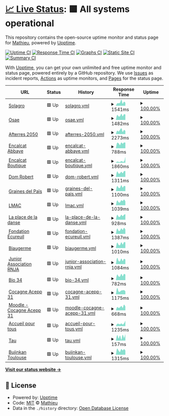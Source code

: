 # [📈 Live Status](https://UnSeulT.github.io/upptime): <!--live status--> **🟩 All systems operational**

This repository contains the open-source uptime monitor and status page for [Mathieu](unseult.net), powered by [Upptime](https://github.com/upptime/upptime).

[![Uptime CI](https://github.com/UnSeulT/upptime/workflows/Uptime%20CI/badge.svg)](https://github.com/UnSeulT/upptime/actions?query=workflow%3A%22Uptime+CI%22)
[![Response Time CI](https://github.com/UnSeulT/upptime/workflows/Response%20Time%20CI/badge.svg)](https://github.com/UnSeulT/upptime/actions?query=workflow%3A%22Response+Time+CI%22)
[![Graphs CI](https://github.com/UnSeulT/upptime/workflows/Graphs%20CI/badge.svg)](https://github.com/UnSeulT/upptime/actions?query=workflow%3A%22Graphs+CI%22)
[![Static Site CI](https://github.com/UnSeulT/upptime/workflows/Static%20Site%20CI/badge.svg)](https://github.com/UnSeulT/upptime/actions?query=workflow%3A%22Static+Site+CI%22)
[![Summary CI](https://github.com/UnSeulT/upptime/workflows/Summary%20CI/badge.svg)](https://github.com/UnSeulT/upptime/actions?query=workflow%3A%22Summary+CI%22)

With [Upptime](https://upptime.js.org), you can get your own unlimited and free uptime monitor and status page, powered entirely by a GitHub repository. We use [Issues](https://github.com/UnSeulT/upptime/issues) as incident reports, [Actions](https://github.com/UnSeulT/upptime/actions) as uptime monitors, and [Pages](https://UnSeulT.github.io/upptime) for the status page.

<!--start: status pages-->
<!-- This summary is generated by Upptime (https://github.com/upptime/upptime) -->
<!-- Do not edit this manually, your changes will be overwritten -->
<!-- prettier-ignore -->
| URL | Status | History | Response Time | Uptime |
| --- | ------ | ------- | ------------- | ------ |
| <img alt="" src="https://icons.duckduckgo.com/ip3/solagro.org.ico" height="13"> [Solagro](https://solagro.org) | 🟩 Up | [solagro.yml](https://github.com/UnSeulT/upptime/commits/HEAD/history/solagro.yml) | <details><summary><img alt="Response time graph" src="./graphs/solagro/response-time-week.png" height="20"> 1541ms</summary><br><a href="https://UnSeulT.github.io/upptime/history/solagro"><img alt="Response time 1609" src="https://img.shields.io/endpoint?url=https%3A%2F%2Fraw.githubusercontent.com%2FUnSeulT%2Fupptime%2FHEAD%2Fapi%2Fsolagro%2Fresponse-time.json"></a><br><a href="https://UnSeulT.github.io/upptime/history/solagro"><img alt="24-hour response time 1403" src="https://img.shields.io/endpoint?url=https%3A%2F%2Fraw.githubusercontent.com%2FUnSeulT%2Fupptime%2FHEAD%2Fapi%2Fsolagro%2Fresponse-time-day.json"></a><br><a href="https://UnSeulT.github.io/upptime/history/solagro"><img alt="7-day response time 1541" src="https://img.shields.io/endpoint?url=https%3A%2F%2Fraw.githubusercontent.com%2FUnSeulT%2Fupptime%2FHEAD%2Fapi%2Fsolagro%2Fresponse-time-week.json"></a><br><a href="https://UnSeulT.github.io/upptime/history/solagro"><img alt="30-day response time 1566" src="https://img.shields.io/endpoint?url=https%3A%2F%2Fraw.githubusercontent.com%2FUnSeulT%2Fupptime%2FHEAD%2Fapi%2Fsolagro%2Fresponse-time-month.json"></a><br><a href="https://UnSeulT.github.io/upptime/history/solagro"><img alt="1-year response time 1575" src="https://img.shields.io/endpoint?url=https%3A%2F%2Fraw.githubusercontent.com%2FUnSeulT%2Fupptime%2FHEAD%2Fapi%2Fsolagro%2Fresponse-time-year.json"></a></details> | <details><summary><a href="https://UnSeulT.github.io/upptime/history/solagro">100.00%</a></summary><a href="https://UnSeulT.github.io/upptime/history/solagro"><img alt="All-time uptime 99.13%" src="https://img.shields.io/endpoint?url=https%3A%2F%2Fraw.githubusercontent.com%2FUnSeulT%2Fupptime%2FHEAD%2Fapi%2Fsolagro%2Fuptime.json"></a><br><a href="https://UnSeulT.github.io/upptime/history/solagro"><img alt="24-hour uptime 100.00%" src="https://img.shields.io/endpoint?url=https%3A%2F%2Fraw.githubusercontent.com%2FUnSeulT%2Fupptime%2FHEAD%2Fapi%2Fsolagro%2Fuptime-day.json"></a><br><a href="https://UnSeulT.github.io/upptime/history/solagro"><img alt="7-day uptime 100.00%" src="https://img.shields.io/endpoint?url=https%3A%2F%2Fraw.githubusercontent.com%2FUnSeulT%2Fupptime%2FHEAD%2Fapi%2Fsolagro%2Fuptime-week.json"></a><br><a href="https://UnSeulT.github.io/upptime/history/solagro"><img alt="30-day uptime 100.00%" src="https://img.shields.io/endpoint?url=https%3A%2F%2Fraw.githubusercontent.com%2FUnSeulT%2Fupptime%2FHEAD%2Fapi%2Fsolagro%2Fuptime-month.json"></a><br><a href="https://UnSeulT.github.io/upptime/history/solagro"><img alt="1-year uptime 98.64%" src="https://img.shields.io/endpoint?url=https%3A%2F%2Fraw.githubusercontent.com%2FUnSeulT%2Fupptime%2FHEAD%2Fapi%2Fsolagro%2Fuptime-year.json"></a></details>
| <img alt="" src="https://icons.duckduckgo.com/ip3/osez-agroecologie.org.ico" height="13"> [Osae](https://osez-agroecologie.org) | 🟩 Up | [osae.yml](https://github.com/UnSeulT/upptime/commits/HEAD/history/osae.yml) | <details><summary><img alt="Response time graph" src="./graphs/osae/response-time-week.png" height="20"> 1482ms</summary><br><a href="https://UnSeulT.github.io/upptime/history/osae"><img alt="Response time 1512" src="https://img.shields.io/endpoint?url=https%3A%2F%2Fraw.githubusercontent.com%2FUnSeulT%2Fupptime%2FHEAD%2Fapi%2Fosae%2Fresponse-time.json"></a><br><a href="https://UnSeulT.github.io/upptime/history/osae"><img alt="24-hour response time 1714" src="https://img.shields.io/endpoint?url=https%3A%2F%2Fraw.githubusercontent.com%2FUnSeulT%2Fupptime%2FHEAD%2Fapi%2Fosae%2Fresponse-time-day.json"></a><br><a href="https://UnSeulT.github.io/upptime/history/osae"><img alt="7-day response time 1482" src="https://img.shields.io/endpoint?url=https%3A%2F%2Fraw.githubusercontent.com%2FUnSeulT%2Fupptime%2FHEAD%2Fapi%2Fosae%2Fresponse-time-week.json"></a><br><a href="https://UnSeulT.github.io/upptime/history/osae"><img alt="30-day response time 1471" src="https://img.shields.io/endpoint?url=https%3A%2F%2Fraw.githubusercontent.com%2FUnSeulT%2Fupptime%2FHEAD%2Fapi%2Fosae%2Fresponse-time-month.json"></a><br><a href="https://UnSeulT.github.io/upptime/history/osae"><img alt="1-year response time 1527" src="https://img.shields.io/endpoint?url=https%3A%2F%2Fraw.githubusercontent.com%2FUnSeulT%2Fupptime%2FHEAD%2Fapi%2Fosae%2Fresponse-time-year.json"></a></details> | <details><summary><a href="https://UnSeulT.github.io/upptime/history/osae">100.00%</a></summary><a href="https://UnSeulT.github.io/upptime/history/osae"><img alt="All-time uptime 99.24%" src="https://img.shields.io/endpoint?url=https%3A%2F%2Fraw.githubusercontent.com%2FUnSeulT%2Fupptime%2FHEAD%2Fapi%2Fosae%2Fuptime.json"></a><br><a href="https://UnSeulT.github.io/upptime/history/osae"><img alt="24-hour uptime 100.00%" src="https://img.shields.io/endpoint?url=https%3A%2F%2Fraw.githubusercontent.com%2FUnSeulT%2Fupptime%2FHEAD%2Fapi%2Fosae%2Fuptime-day.json"></a><br><a href="https://UnSeulT.github.io/upptime/history/osae"><img alt="7-day uptime 100.00%" src="https://img.shields.io/endpoint?url=https%3A%2F%2Fraw.githubusercontent.com%2FUnSeulT%2Fupptime%2FHEAD%2Fapi%2Fosae%2Fuptime-week.json"></a><br><a href="https://UnSeulT.github.io/upptime/history/osae"><img alt="30-day uptime 99.96%" src="https://img.shields.io/endpoint?url=https%3A%2F%2Fraw.githubusercontent.com%2FUnSeulT%2Fupptime%2FHEAD%2Fapi%2Fosae%2Fuptime-month.json"></a><br><a href="https://UnSeulT.github.io/upptime/history/osae"><img alt="1-year uptime 99.99%" src="https://img.shields.io/endpoint?url=https%3A%2F%2Fraw.githubusercontent.com%2FUnSeulT%2Fupptime%2FHEAD%2Fapi%2Fosae%2Fuptime-year.json"></a></details>
| <img alt="" src="https://icons.duckduckgo.com/ip3/afterres2050.solagro.org.ico" height="13"> [Afterres 2050](http://afterres2050.solagro.org) | 🟩 Up | [afterres-2050.yml](https://github.com/UnSeulT/upptime/commits/HEAD/history/afterres-2050.yml) | <details><summary><img alt="Response time graph" src="./graphs/afterres-2050/response-time-week.png" height="20"> 2273ms</summary><br><a href="https://UnSeulT.github.io/upptime/history/afterres-2050"><img alt="Response time 2324" src="https://img.shields.io/endpoint?url=https%3A%2F%2Fraw.githubusercontent.com%2FUnSeulT%2Fupptime%2FHEAD%2Fapi%2Fafterres-2050%2Fresponse-time.json"></a><br><a href="https://UnSeulT.github.io/upptime/history/afterres-2050"><img alt="24-hour response time 2037" src="https://img.shields.io/endpoint?url=https%3A%2F%2Fraw.githubusercontent.com%2FUnSeulT%2Fupptime%2FHEAD%2Fapi%2Fafterres-2050%2Fresponse-time-day.json"></a><br><a href="https://UnSeulT.github.io/upptime/history/afterres-2050"><img alt="7-day response time 2273" src="https://img.shields.io/endpoint?url=https%3A%2F%2Fraw.githubusercontent.com%2FUnSeulT%2Fupptime%2FHEAD%2Fapi%2Fafterres-2050%2Fresponse-time-week.json"></a><br><a href="https://UnSeulT.github.io/upptime/history/afterres-2050"><img alt="30-day response time 2235" src="https://img.shields.io/endpoint?url=https%3A%2F%2Fraw.githubusercontent.com%2FUnSeulT%2Fupptime%2FHEAD%2Fapi%2Fafterres-2050%2Fresponse-time-month.json"></a><br><a href="https://UnSeulT.github.io/upptime/history/afterres-2050"><img alt="1-year response time 2370" src="https://img.shields.io/endpoint?url=https%3A%2F%2Fraw.githubusercontent.com%2FUnSeulT%2Fupptime%2FHEAD%2Fapi%2Fafterres-2050%2Fresponse-time-year.json"></a></details> | <details><summary><a href="https://UnSeulT.github.io/upptime/history/afterres-2050">100.00%</a></summary><a href="https://UnSeulT.github.io/upptime/history/afterres-2050"><img alt="All-time uptime 99.94%" src="https://img.shields.io/endpoint?url=https%3A%2F%2Fraw.githubusercontent.com%2FUnSeulT%2Fupptime%2FHEAD%2Fapi%2Fafterres-2050%2Fuptime.json"></a><br><a href="https://UnSeulT.github.io/upptime/history/afterres-2050"><img alt="24-hour uptime 100.00%" src="https://img.shields.io/endpoint?url=https%3A%2F%2Fraw.githubusercontent.com%2FUnSeulT%2Fupptime%2FHEAD%2Fapi%2Fafterres-2050%2Fuptime-day.json"></a><br><a href="https://UnSeulT.github.io/upptime/history/afterres-2050"><img alt="7-day uptime 100.00%" src="https://img.shields.io/endpoint?url=https%3A%2F%2Fraw.githubusercontent.com%2FUnSeulT%2Fupptime%2FHEAD%2Fapi%2Fafterres-2050%2Fuptime-week.json"></a><br><a href="https://UnSeulT.github.io/upptime/history/afterres-2050"><img alt="30-day uptime 100.00%" src="https://img.shields.io/endpoint?url=https%3A%2F%2Fraw.githubusercontent.com%2FUnSeulT%2Fupptime%2FHEAD%2Fapi%2Fafterres-2050%2Fuptime-month.json"></a><br><a href="https://UnSeulT.github.io/upptime/history/afterres-2050"><img alt="1-year uptime 99.95%" src="https://img.shields.io/endpoint?url=https%3A%2F%2Fraw.githubusercontent.com%2FUnSeulT%2Fupptime%2FHEAD%2Fapi%2Fafterres-2050%2Fuptime-year.json"></a></details>
| <img alt="" src="https://icons.duckduckgo.com/ip3/encalcat.com.ico" height="13"> [Encalcat Abbaye](https://encalcat.com) | 🟩 Up | [encalcat-abbaye.yml](https://github.com/UnSeulT/upptime/commits/HEAD/history/encalcat-abbaye.yml) | <details><summary><img alt="Response time graph" src="./graphs/encalcat-abbaye/response-time-week.png" height="20"> 788ms</summary><br><a href="https://UnSeulT.github.io/upptime/history/encalcat-abbaye"><img alt="Response time 968" src="https://img.shields.io/endpoint?url=https%3A%2F%2Fraw.githubusercontent.com%2FUnSeulT%2Fupptime%2FHEAD%2Fapi%2Fencalcat-abbaye%2Fresponse-time.json"></a><br><a href="https://UnSeulT.github.io/upptime/history/encalcat-abbaye"><img alt="24-hour response time 888" src="https://img.shields.io/endpoint?url=https%3A%2F%2Fraw.githubusercontent.com%2FUnSeulT%2Fupptime%2FHEAD%2Fapi%2Fencalcat-abbaye%2Fresponse-time-day.json"></a><br><a href="https://UnSeulT.github.io/upptime/history/encalcat-abbaye"><img alt="7-day response time 788" src="https://img.shields.io/endpoint?url=https%3A%2F%2Fraw.githubusercontent.com%2FUnSeulT%2Fupptime%2FHEAD%2Fapi%2Fencalcat-abbaye%2Fresponse-time-week.json"></a><br><a href="https://UnSeulT.github.io/upptime/history/encalcat-abbaye"><img alt="30-day response time 865" src="https://img.shields.io/endpoint?url=https%3A%2F%2Fraw.githubusercontent.com%2FUnSeulT%2Fupptime%2FHEAD%2Fapi%2Fencalcat-abbaye%2Fresponse-time-month.json"></a><br><a href="https://UnSeulT.github.io/upptime/history/encalcat-abbaye"><img alt="1-year response time 969" src="https://img.shields.io/endpoint?url=https%3A%2F%2Fraw.githubusercontent.com%2FUnSeulT%2Fupptime%2FHEAD%2Fapi%2Fencalcat-abbaye%2Fresponse-time-year.json"></a></details> | <details><summary><a href="https://UnSeulT.github.io/upptime/history/encalcat-abbaye">100.00%</a></summary><a href="https://UnSeulT.github.io/upptime/history/encalcat-abbaye"><img alt="All-time uptime 99.98%" src="https://img.shields.io/endpoint?url=https%3A%2F%2Fraw.githubusercontent.com%2FUnSeulT%2Fupptime%2FHEAD%2Fapi%2Fencalcat-abbaye%2Fuptime.json"></a><br><a href="https://UnSeulT.github.io/upptime/history/encalcat-abbaye"><img alt="24-hour uptime 100.00%" src="https://img.shields.io/endpoint?url=https%3A%2F%2Fraw.githubusercontent.com%2FUnSeulT%2Fupptime%2FHEAD%2Fapi%2Fencalcat-abbaye%2Fuptime-day.json"></a><br><a href="https://UnSeulT.github.io/upptime/history/encalcat-abbaye"><img alt="7-day uptime 100.00%" src="https://img.shields.io/endpoint?url=https%3A%2F%2Fraw.githubusercontent.com%2FUnSeulT%2Fupptime%2FHEAD%2Fapi%2Fencalcat-abbaye%2Fuptime-week.json"></a><br><a href="https://UnSeulT.github.io/upptime/history/encalcat-abbaye"><img alt="30-day uptime 100.00%" src="https://img.shields.io/endpoint?url=https%3A%2F%2Fraw.githubusercontent.com%2FUnSeulT%2Fupptime%2FHEAD%2Fapi%2Fencalcat-abbaye%2Fuptime-month.json"></a><br><a href="https://UnSeulT.github.io/upptime/history/encalcat-abbaye"><img alt="1-year uptime 99.99%" src="https://img.shields.io/endpoint?url=https%3A%2F%2Fraw.githubusercontent.com%2FUnSeulT%2Fupptime%2FHEAD%2Fapi%2Fencalcat-abbaye%2Fuptime-year.json"></a></details>
| <img alt="" src="https://icons.duckduckgo.com/ip3/boutique.encalcat.com.ico" height="13"> [Encalcat Boutique](https://boutique.encalcat.com) | 🟩 Up | [encalcat-boutique.yml](https://github.com/UnSeulT/upptime/commits/HEAD/history/encalcat-boutique.yml) | <details><summary><img alt="Response time graph" src="./graphs/encalcat-boutique/response-time-week.png" height="20"> 1860ms</summary><br><a href="https://UnSeulT.github.io/upptime/history/encalcat-boutique"><img alt="Response time 1213" src="https://img.shields.io/endpoint?url=https%3A%2F%2Fraw.githubusercontent.com%2FUnSeulT%2Fupptime%2FHEAD%2Fapi%2Fencalcat-boutique%2Fresponse-time.json"></a><br><a href="https://UnSeulT.github.io/upptime/history/encalcat-boutique"><img alt="24-hour response time 6163" src="https://img.shields.io/endpoint?url=https%3A%2F%2Fraw.githubusercontent.com%2FUnSeulT%2Fupptime%2FHEAD%2Fapi%2Fencalcat-boutique%2Fresponse-time-day.json"></a><br><a href="https://UnSeulT.github.io/upptime/history/encalcat-boutique"><img alt="7-day response time 1860" src="https://img.shields.io/endpoint?url=https%3A%2F%2Fraw.githubusercontent.com%2FUnSeulT%2Fupptime%2FHEAD%2Fapi%2Fencalcat-boutique%2Fresponse-time-week.json"></a><br><a href="https://UnSeulT.github.io/upptime/history/encalcat-boutique"><img alt="30-day response time 1262" src="https://img.shields.io/endpoint?url=https%3A%2F%2Fraw.githubusercontent.com%2FUnSeulT%2Fupptime%2FHEAD%2Fapi%2Fencalcat-boutique%2Fresponse-time-month.json"></a><br><a href="https://UnSeulT.github.io/upptime/history/encalcat-boutique"><img alt="1-year response time 1243" src="https://img.shields.io/endpoint?url=https%3A%2F%2Fraw.githubusercontent.com%2FUnSeulT%2Fupptime%2FHEAD%2Fapi%2Fencalcat-boutique%2Fresponse-time-year.json"></a></details> | <details><summary><a href="https://UnSeulT.github.io/upptime/history/encalcat-boutique">100.00%</a></summary><a href="https://UnSeulT.github.io/upptime/history/encalcat-boutique"><img alt="All-time uptime 99.95%" src="https://img.shields.io/endpoint?url=https%3A%2F%2Fraw.githubusercontent.com%2FUnSeulT%2Fupptime%2FHEAD%2Fapi%2Fencalcat-boutique%2Fuptime.json"></a><br><a href="https://UnSeulT.github.io/upptime/history/encalcat-boutique"><img alt="24-hour uptime 100.00%" src="https://img.shields.io/endpoint?url=https%3A%2F%2Fraw.githubusercontent.com%2FUnSeulT%2Fupptime%2FHEAD%2Fapi%2Fencalcat-boutique%2Fuptime-day.json"></a><br><a href="https://UnSeulT.github.io/upptime/history/encalcat-boutique"><img alt="7-day uptime 100.00%" src="https://img.shields.io/endpoint?url=https%3A%2F%2Fraw.githubusercontent.com%2FUnSeulT%2Fupptime%2FHEAD%2Fapi%2Fencalcat-boutique%2Fuptime-week.json"></a><br><a href="https://UnSeulT.github.io/upptime/history/encalcat-boutique"><img alt="30-day uptime 100.00%" src="https://img.shields.io/endpoint?url=https%3A%2F%2Fraw.githubusercontent.com%2FUnSeulT%2Fupptime%2FHEAD%2Fapi%2Fencalcat-boutique%2Fuptime-month.json"></a><br><a href="https://UnSeulT.github.io/upptime/history/encalcat-boutique"><img alt="1-year uptime 99.99%" src="https://img.shields.io/endpoint?url=https%3A%2F%2Fraw.githubusercontent.com%2FUnSeulT%2Fupptime%2FHEAD%2Fapi%2Fencalcat-boutique%2Fuptime-year.json"></a></details>
| <img alt="" src="https://icons.duckduckgo.com/ip3/www.domrobert.com.ico" height="13"> [Dom Robert](https://www.domrobert.com/) | 🟩 Up | [dom-robert.yml](https://github.com/UnSeulT/upptime/commits/HEAD/history/dom-robert.yml) | <details><summary><img alt="Response time graph" src="./graphs/dom-robert/response-time-week.png" height="20"> 1311ms</summary><br><a href="https://UnSeulT.github.io/upptime/history/dom-robert"><img alt="Response time 1334" src="https://img.shields.io/endpoint?url=https%3A%2F%2Fraw.githubusercontent.com%2FUnSeulT%2Fupptime%2FHEAD%2Fapi%2Fdom-robert%2Fresponse-time.json"></a><br><a href="https://UnSeulT.github.io/upptime/history/dom-robert"><img alt="24-hour response time 1658" src="https://img.shields.io/endpoint?url=https%3A%2F%2Fraw.githubusercontent.com%2FUnSeulT%2Fupptime%2FHEAD%2Fapi%2Fdom-robert%2Fresponse-time-day.json"></a><br><a href="https://UnSeulT.github.io/upptime/history/dom-robert"><img alt="7-day response time 1311" src="https://img.shields.io/endpoint?url=https%3A%2F%2Fraw.githubusercontent.com%2FUnSeulT%2Fupptime%2FHEAD%2Fapi%2Fdom-robert%2Fresponse-time-week.json"></a><br><a href="https://UnSeulT.github.io/upptime/history/dom-robert"><img alt="30-day response time 1336" src="https://img.shields.io/endpoint?url=https%3A%2F%2Fraw.githubusercontent.com%2FUnSeulT%2Fupptime%2FHEAD%2Fapi%2Fdom-robert%2Fresponse-time-month.json"></a><br><a href="https://UnSeulT.github.io/upptime/history/dom-robert"><img alt="1-year response time 1334" src="https://img.shields.io/endpoint?url=https%3A%2F%2Fraw.githubusercontent.com%2FUnSeulT%2Fupptime%2FHEAD%2Fapi%2Fdom-robert%2Fresponse-time-year.json"></a></details> | <details><summary><a href="https://UnSeulT.github.io/upptime/history/dom-robert">100.00%</a></summary><a href="https://UnSeulT.github.io/upptime/history/dom-robert"><img alt="All-time uptime 99.99%" src="https://img.shields.io/endpoint?url=https%3A%2F%2Fraw.githubusercontent.com%2FUnSeulT%2Fupptime%2FHEAD%2Fapi%2Fdom-robert%2Fuptime.json"></a><br><a href="https://UnSeulT.github.io/upptime/history/dom-robert"><img alt="24-hour uptime 100.00%" src="https://img.shields.io/endpoint?url=https%3A%2F%2Fraw.githubusercontent.com%2FUnSeulT%2Fupptime%2FHEAD%2Fapi%2Fdom-robert%2Fuptime-day.json"></a><br><a href="https://UnSeulT.github.io/upptime/history/dom-robert"><img alt="7-day uptime 100.00%" src="https://img.shields.io/endpoint?url=https%3A%2F%2Fraw.githubusercontent.com%2FUnSeulT%2Fupptime%2FHEAD%2Fapi%2Fdom-robert%2Fuptime-week.json"></a><br><a href="https://UnSeulT.github.io/upptime/history/dom-robert"><img alt="30-day uptime 100.00%" src="https://img.shields.io/endpoint?url=https%3A%2F%2Fraw.githubusercontent.com%2FUnSeulT%2Fupptime%2FHEAD%2Fapi%2Fdom-robert%2Fuptime-month.json"></a><br><a href="https://UnSeulT.github.io/upptime/history/dom-robert"><img alt="1-year uptime 99.99%" src="https://img.shields.io/endpoint?url=https%3A%2F%2Fraw.githubusercontent.com%2FUnSeulT%2Fupptime%2FHEAD%2Fapi%2Fdom-robert%2Fuptime-year.json"></a></details>
| <img alt="" src="https://icons.duckduckgo.com/ip3/grainesdelpais.com.ico" height="13"> [Graines del Païs](https://grainesdelpais.com/) | 🟩 Up | [graines-del-pais.yml](https://github.com/UnSeulT/upptime/commits/HEAD/history/graines-del-pais.yml) | <details><summary><img alt="Response time graph" src="./graphs/graines-del-pais/response-time-week.png" height="20"> 1100ms</summary><br><a href="https://UnSeulT.github.io/upptime/history/graines-del-pais"><img alt="Response time 1204" src="https://img.shields.io/endpoint?url=https%3A%2F%2Fraw.githubusercontent.com%2FUnSeulT%2Fupptime%2FHEAD%2Fapi%2Fgraines-del-pais%2Fresponse-time.json"></a><br><a href="https://UnSeulT.github.io/upptime/history/graines-del-pais"><img alt="24-hour response time 1219" src="https://img.shields.io/endpoint?url=https%3A%2F%2Fraw.githubusercontent.com%2FUnSeulT%2Fupptime%2FHEAD%2Fapi%2Fgraines-del-pais%2Fresponse-time-day.json"></a><br><a href="https://UnSeulT.github.io/upptime/history/graines-del-pais"><img alt="7-day response time 1100" src="https://img.shields.io/endpoint?url=https%3A%2F%2Fraw.githubusercontent.com%2FUnSeulT%2Fupptime%2FHEAD%2Fapi%2Fgraines-del-pais%2Fresponse-time-week.json"></a><br><a href="https://UnSeulT.github.io/upptime/history/graines-del-pais"><img alt="30-day response time 1098" src="https://img.shields.io/endpoint?url=https%3A%2F%2Fraw.githubusercontent.com%2FUnSeulT%2Fupptime%2FHEAD%2Fapi%2Fgraines-del-pais%2Fresponse-time-month.json"></a><br><a href="https://UnSeulT.github.io/upptime/history/graines-del-pais"><img alt="1-year response time 1204" src="https://img.shields.io/endpoint?url=https%3A%2F%2Fraw.githubusercontent.com%2FUnSeulT%2Fupptime%2FHEAD%2Fapi%2Fgraines-del-pais%2Fresponse-time-year.json"></a></details> | <details><summary><a href="https://UnSeulT.github.io/upptime/history/graines-del-pais">100.00%</a></summary><a href="https://UnSeulT.github.io/upptime/history/graines-del-pais"><img alt="All-time uptime 99.97%" src="https://img.shields.io/endpoint?url=https%3A%2F%2Fraw.githubusercontent.com%2FUnSeulT%2Fupptime%2FHEAD%2Fapi%2Fgraines-del-pais%2Fuptime.json"></a><br><a href="https://UnSeulT.github.io/upptime/history/graines-del-pais"><img alt="24-hour uptime 100.00%" src="https://img.shields.io/endpoint?url=https%3A%2F%2Fraw.githubusercontent.com%2FUnSeulT%2Fupptime%2FHEAD%2Fapi%2Fgraines-del-pais%2Fuptime-day.json"></a><br><a href="https://UnSeulT.github.io/upptime/history/graines-del-pais"><img alt="7-day uptime 100.00%" src="https://img.shields.io/endpoint?url=https%3A%2F%2Fraw.githubusercontent.com%2FUnSeulT%2Fupptime%2FHEAD%2Fapi%2Fgraines-del-pais%2Fuptime-week.json"></a><br><a href="https://UnSeulT.github.io/upptime/history/graines-del-pais"><img alt="30-day uptime 100.00%" src="https://img.shields.io/endpoint?url=https%3A%2F%2Fraw.githubusercontent.com%2FUnSeulT%2Fupptime%2FHEAD%2Fapi%2Fgraines-del-pais%2Fuptime-month.json"></a><br><a href="https://UnSeulT.github.io/upptime/history/graines-del-pais"><img alt="1-year uptime 99.97%" src="https://img.shields.io/endpoint?url=https%3A%2F%2Fraw.githubusercontent.com%2FUnSeulT%2Fupptime%2FHEAD%2Fapi%2Fgraines-del-pais%2Fuptime-year.json"></a></details>
| <img alt="" src="https://icons.duckduckgo.com/ip3/reseau-lmac.fr.ico" height="13"> [LMAC](https://reseau-lmac.fr) | 🟩 Up | [lmac.yml](https://github.com/UnSeulT/upptime/commits/HEAD/history/lmac.yml) | <details><summary><img alt="Response time graph" src="./graphs/lmac/response-time-week.png" height="20"> 1039ms</summary><br><a href="https://UnSeulT.github.io/upptime/history/lmac"><img alt="Response time 2062" src="https://img.shields.io/endpoint?url=https%3A%2F%2Fraw.githubusercontent.com%2FUnSeulT%2Fupptime%2FHEAD%2Fapi%2Flmac%2Fresponse-time.json"></a><br><a href="https://UnSeulT.github.io/upptime/history/lmac"><img alt="24-hour response time 948" src="https://img.shields.io/endpoint?url=https%3A%2F%2Fraw.githubusercontent.com%2FUnSeulT%2Fupptime%2FHEAD%2Fapi%2Flmac%2Fresponse-time-day.json"></a><br><a href="https://UnSeulT.github.io/upptime/history/lmac"><img alt="7-day response time 1039" src="https://img.shields.io/endpoint?url=https%3A%2F%2Fraw.githubusercontent.com%2FUnSeulT%2Fupptime%2FHEAD%2Fapi%2Flmac%2Fresponse-time-week.json"></a><br><a href="https://UnSeulT.github.io/upptime/history/lmac"><img alt="30-day response time 1263" src="https://img.shields.io/endpoint?url=https%3A%2F%2Fraw.githubusercontent.com%2FUnSeulT%2Fupptime%2FHEAD%2Fapi%2Flmac%2Fresponse-time-month.json"></a><br><a href="https://UnSeulT.github.io/upptime/history/lmac"><img alt="1-year response time 2062" src="https://img.shields.io/endpoint?url=https%3A%2F%2Fraw.githubusercontent.com%2FUnSeulT%2Fupptime%2FHEAD%2Fapi%2Flmac%2Fresponse-time-year.json"></a></details> | <details><summary><a href="https://UnSeulT.github.io/upptime/history/lmac">100.00%</a></summary><a href="https://UnSeulT.github.io/upptime/history/lmac"><img alt="All-time uptime 99.97%" src="https://img.shields.io/endpoint?url=https%3A%2F%2Fraw.githubusercontent.com%2FUnSeulT%2Fupptime%2FHEAD%2Fapi%2Flmac%2Fuptime.json"></a><br><a href="https://UnSeulT.github.io/upptime/history/lmac"><img alt="24-hour uptime 100.00%" src="https://img.shields.io/endpoint?url=https%3A%2F%2Fraw.githubusercontent.com%2FUnSeulT%2Fupptime%2FHEAD%2Fapi%2Flmac%2Fuptime-day.json"></a><br><a href="https://UnSeulT.github.io/upptime/history/lmac"><img alt="7-day uptime 100.00%" src="https://img.shields.io/endpoint?url=https%3A%2F%2Fraw.githubusercontent.com%2FUnSeulT%2Fupptime%2FHEAD%2Fapi%2Flmac%2Fuptime-week.json"></a><br><a href="https://UnSeulT.github.io/upptime/history/lmac"><img alt="30-day uptime 100.00%" src="https://img.shields.io/endpoint?url=https%3A%2F%2Fraw.githubusercontent.com%2FUnSeulT%2Fupptime%2FHEAD%2Fapi%2Flmac%2Fuptime-month.json"></a><br><a href="https://UnSeulT.github.io/upptime/history/lmac"><img alt="1-year uptime 99.97%" src="https://img.shields.io/endpoint?url=https%3A%2F%2Fraw.githubusercontent.com%2FUnSeulT%2Fupptime%2FHEAD%2Fapi%2Flmac%2Fuptime-year.json"></a></details>
| <img alt="" src="https://icons.duckduckgo.com/ip3/laplacedeladanse.com.ico" height="13"> [La place de la danse](https://laplacedeladanse.com) | 🟩 Up | [la-place-de-la-danse.yml](https://github.com/UnSeulT/upptime/commits/HEAD/history/la-place-de-la-danse.yml) | <details><summary><img alt="Response time graph" src="./graphs/la-place-de-la-danse/response-time-week.png" height="20"> 928ms</summary><br><a href="https://UnSeulT.github.io/upptime/history/la-place-de-la-danse"><img alt="Response time 1019" src="https://img.shields.io/endpoint?url=https%3A%2F%2Fraw.githubusercontent.com%2FUnSeulT%2Fupptime%2FHEAD%2Fapi%2Fla-place-de-la-danse%2Fresponse-time.json"></a><br><a href="https://UnSeulT.github.io/upptime/history/la-place-de-la-danse"><img alt="24-hour response time 1203" src="https://img.shields.io/endpoint?url=https%3A%2F%2Fraw.githubusercontent.com%2FUnSeulT%2Fupptime%2FHEAD%2Fapi%2Fla-place-de-la-danse%2Fresponse-time-day.json"></a><br><a href="https://UnSeulT.github.io/upptime/history/la-place-de-la-danse"><img alt="7-day response time 928" src="https://img.shields.io/endpoint?url=https%3A%2F%2Fraw.githubusercontent.com%2FUnSeulT%2Fupptime%2FHEAD%2Fapi%2Fla-place-de-la-danse%2Fresponse-time-week.json"></a><br><a href="https://UnSeulT.github.io/upptime/history/la-place-de-la-danse"><img alt="30-day response time 927" src="https://img.shields.io/endpoint?url=https%3A%2F%2Fraw.githubusercontent.com%2FUnSeulT%2Fupptime%2FHEAD%2Fapi%2Fla-place-de-la-danse%2Fresponse-time-month.json"></a><br><a href="https://UnSeulT.github.io/upptime/history/la-place-de-la-danse"><img alt="1-year response time 1021" src="https://img.shields.io/endpoint?url=https%3A%2F%2Fraw.githubusercontent.com%2FUnSeulT%2Fupptime%2FHEAD%2Fapi%2Fla-place-de-la-danse%2Fresponse-time-year.json"></a></details> | <details><summary><a href="https://UnSeulT.github.io/upptime/history/la-place-de-la-danse">100.00%</a></summary><a href="https://UnSeulT.github.io/upptime/history/la-place-de-la-danse"><img alt="All-time uptime 99.55%" src="https://img.shields.io/endpoint?url=https%3A%2F%2Fraw.githubusercontent.com%2FUnSeulT%2Fupptime%2FHEAD%2Fapi%2Fla-place-de-la-danse%2Fuptime.json"></a><br><a href="https://UnSeulT.github.io/upptime/history/la-place-de-la-danse"><img alt="24-hour uptime 100.00%" src="https://img.shields.io/endpoint?url=https%3A%2F%2Fraw.githubusercontent.com%2FUnSeulT%2Fupptime%2FHEAD%2Fapi%2Fla-place-de-la-danse%2Fuptime-day.json"></a><br><a href="https://UnSeulT.github.io/upptime/history/la-place-de-la-danse"><img alt="7-day uptime 100.00%" src="https://img.shields.io/endpoint?url=https%3A%2F%2Fraw.githubusercontent.com%2FUnSeulT%2Fupptime%2FHEAD%2Fapi%2Fla-place-de-la-danse%2Fuptime-week.json"></a><br><a href="https://UnSeulT.github.io/upptime/history/la-place-de-la-danse"><img alt="30-day uptime 100.00%" src="https://img.shields.io/endpoint?url=https%3A%2F%2Fraw.githubusercontent.com%2FUnSeulT%2Fupptime%2FHEAD%2Fapi%2Fla-place-de-la-danse%2Fuptime-month.json"></a><br><a href="https://UnSeulT.github.io/upptime/history/la-place-de-la-danse"><img alt="1-year uptime 99.98%" src="https://img.shields.io/endpoint?url=https%3A%2F%2Fraw.githubusercontent.com%2FUnSeulT%2Fupptime%2FHEAD%2Fapi%2Fla-place-de-la-danse%2Fuptime-year.json"></a></details>
| <img alt="" src="https://icons.duckduckgo.com/ip3/caisseepargne-art-contemporain.fr.ico" height="13"> [Fondation Écureuil](https://caisseepargne-art-contemporain.fr/) | 🟩 Up | [fondation-ecureuil.yml](https://github.com/UnSeulT/upptime/commits/HEAD/history/fondation-ecureuil.yml) | <details><summary><img alt="Response time graph" src="./graphs/fondation-ecureuil/response-time-week.png" height="20"> 1387ms</summary><br><a href="https://UnSeulT.github.io/upptime/history/fondation-ecureuil"><img alt="Response time 1506" src="https://img.shields.io/endpoint?url=https%3A%2F%2Fraw.githubusercontent.com%2FUnSeulT%2Fupptime%2FHEAD%2Fapi%2Ffondation-ecureuil%2Fresponse-time.json"></a><br><a href="https://UnSeulT.github.io/upptime/history/fondation-ecureuil"><img alt="24-hour response time 1319" src="https://img.shields.io/endpoint?url=https%3A%2F%2Fraw.githubusercontent.com%2FUnSeulT%2Fupptime%2FHEAD%2Fapi%2Ffondation-ecureuil%2Fresponse-time-day.json"></a><br><a href="https://UnSeulT.github.io/upptime/history/fondation-ecureuil"><img alt="7-day response time 1387" src="https://img.shields.io/endpoint?url=https%3A%2F%2Fraw.githubusercontent.com%2FUnSeulT%2Fupptime%2FHEAD%2Fapi%2Ffondation-ecureuil%2Fresponse-time-week.json"></a><br><a href="https://UnSeulT.github.io/upptime/history/fondation-ecureuil"><img alt="30-day response time 1446" src="https://img.shields.io/endpoint?url=https%3A%2F%2Fraw.githubusercontent.com%2FUnSeulT%2Fupptime%2FHEAD%2Fapi%2Ffondation-ecureuil%2Fresponse-time-month.json"></a><br><a href="https://UnSeulT.github.io/upptime/history/fondation-ecureuil"><img alt="1-year response time 1506" src="https://img.shields.io/endpoint?url=https%3A%2F%2Fraw.githubusercontent.com%2FUnSeulT%2Fupptime%2FHEAD%2Fapi%2Ffondation-ecureuil%2Fresponse-time-year.json"></a></details> | <details><summary><a href="https://UnSeulT.github.io/upptime/history/fondation-ecureuil">100.00%</a></summary><a href="https://UnSeulT.github.io/upptime/history/fondation-ecureuil"><img alt="All-time uptime 99.99%" src="https://img.shields.io/endpoint?url=https%3A%2F%2Fraw.githubusercontent.com%2FUnSeulT%2Fupptime%2FHEAD%2Fapi%2Ffondation-ecureuil%2Fuptime.json"></a><br><a href="https://UnSeulT.github.io/upptime/history/fondation-ecureuil"><img alt="24-hour uptime 100.00%" src="https://img.shields.io/endpoint?url=https%3A%2F%2Fraw.githubusercontent.com%2FUnSeulT%2Fupptime%2FHEAD%2Fapi%2Ffondation-ecureuil%2Fuptime-day.json"></a><br><a href="https://UnSeulT.github.io/upptime/history/fondation-ecureuil"><img alt="7-day uptime 100.00%" src="https://img.shields.io/endpoint?url=https%3A%2F%2Fraw.githubusercontent.com%2FUnSeulT%2Fupptime%2FHEAD%2Fapi%2Ffondation-ecureuil%2Fuptime-week.json"></a><br><a href="https://UnSeulT.github.io/upptime/history/fondation-ecureuil"><img alt="30-day uptime 99.96%" src="https://img.shields.io/endpoint?url=https%3A%2F%2Fraw.githubusercontent.com%2FUnSeulT%2Fupptime%2FHEAD%2Fapi%2Ffondation-ecureuil%2Fuptime-month.json"></a><br><a href="https://UnSeulT.github.io/upptime/history/fondation-ecureuil"><img alt="1-year uptime 99.99%" src="https://img.shields.io/endpoint?url=https%3A%2F%2Fraw.githubusercontent.com%2FUnSeulT%2Fupptime%2FHEAD%2Fapi%2Ffondation-ecureuil%2Fuptime-year.json"></a></details>
| <img alt="" src="https://icons.duckduckgo.com/ip3/www.biaugerme.com.ico" height="13"> [Biaugerme](https://www.biaugerme.com/) | 🟩 Up | [biaugerme.yml](https://github.com/UnSeulT/upptime/commits/HEAD/history/biaugerme.yml) | <details><summary><img alt="Response time graph" src="./graphs/biaugerme/response-time-week.png" height="20"> 1010ms</summary><br><a href="https://UnSeulT.github.io/upptime/history/biaugerme"><img alt="Response time 1088" src="https://img.shields.io/endpoint?url=https%3A%2F%2Fraw.githubusercontent.com%2FUnSeulT%2Fupptime%2FHEAD%2Fapi%2Fbiaugerme%2Fresponse-time.json"></a><br><a href="https://UnSeulT.github.io/upptime/history/biaugerme"><img alt="24-hour response time 1279" src="https://img.shields.io/endpoint?url=https%3A%2F%2Fraw.githubusercontent.com%2FUnSeulT%2Fupptime%2FHEAD%2Fapi%2Fbiaugerme%2Fresponse-time-day.json"></a><br><a href="https://UnSeulT.github.io/upptime/history/biaugerme"><img alt="7-day response time 1010" src="https://img.shields.io/endpoint?url=https%3A%2F%2Fraw.githubusercontent.com%2FUnSeulT%2Fupptime%2FHEAD%2Fapi%2Fbiaugerme%2Fresponse-time-week.json"></a><br><a href="https://UnSeulT.github.io/upptime/history/biaugerme"><img alt="30-day response time 999" src="https://img.shields.io/endpoint?url=https%3A%2F%2Fraw.githubusercontent.com%2FUnSeulT%2Fupptime%2FHEAD%2Fapi%2Fbiaugerme%2Fresponse-time-month.json"></a><br><a href="https://UnSeulT.github.io/upptime/history/biaugerme"><img alt="1-year response time 1088" src="https://img.shields.io/endpoint?url=https%3A%2F%2Fraw.githubusercontent.com%2FUnSeulT%2Fupptime%2FHEAD%2Fapi%2Fbiaugerme%2Fresponse-time-year.json"></a></details> | <details><summary><a href="https://UnSeulT.github.io/upptime/history/biaugerme">100.00%</a></summary><a href="https://UnSeulT.github.io/upptime/history/biaugerme"><img alt="All-time uptime 99.99%" src="https://img.shields.io/endpoint?url=https%3A%2F%2Fraw.githubusercontent.com%2FUnSeulT%2Fupptime%2FHEAD%2Fapi%2Fbiaugerme%2Fuptime.json"></a><br><a href="https://UnSeulT.github.io/upptime/history/biaugerme"><img alt="24-hour uptime 100.00%" src="https://img.shields.io/endpoint?url=https%3A%2F%2Fraw.githubusercontent.com%2FUnSeulT%2Fupptime%2FHEAD%2Fapi%2Fbiaugerme%2Fuptime-day.json"></a><br><a href="https://UnSeulT.github.io/upptime/history/biaugerme"><img alt="7-day uptime 100.00%" src="https://img.shields.io/endpoint?url=https%3A%2F%2Fraw.githubusercontent.com%2FUnSeulT%2Fupptime%2FHEAD%2Fapi%2Fbiaugerme%2Fuptime-week.json"></a><br><a href="https://UnSeulT.github.io/upptime/history/biaugerme"><img alt="30-day uptime 100.00%" src="https://img.shields.io/endpoint?url=https%3A%2F%2Fraw.githubusercontent.com%2FUnSeulT%2Fupptime%2FHEAD%2Fapi%2Fbiaugerme%2Fuptime-month.json"></a><br><a href="https://UnSeulT.github.io/upptime/history/biaugerme"><img alt="1-year uptime 99.99%" src="https://img.shields.io/endpoint?url=https%3A%2F%2Fraw.githubusercontent.com%2FUnSeulT%2Fupptime%2FHEAD%2Fapi%2Fbiaugerme%2Fuptime-year.json"></a></details>
| <img alt="" src="https://icons.duckduckgo.com/ip3/juniorassociation.org.ico" height="13"> [Junior Association RNJA](https://juniorassociation.org/) | 🟩 Up | [junior-association-rnja.yml](https://github.com/UnSeulT/upptime/commits/HEAD/history/junior-association-rnja.yml) | <details><summary><img alt="Response time graph" src="./graphs/junior-association-rnja/response-time-week.png" height="20"> 1084ms</summary><br><a href="https://UnSeulT.github.io/upptime/history/junior-association-rnja"><img alt="Response time 1195" src="https://img.shields.io/endpoint?url=https%3A%2F%2Fraw.githubusercontent.com%2FUnSeulT%2Fupptime%2FHEAD%2Fapi%2Fjunior-association-rnja%2Fresponse-time.json"></a><br><a href="https://UnSeulT.github.io/upptime/history/junior-association-rnja"><img alt="24-hour response time 1143" src="https://img.shields.io/endpoint?url=https%3A%2F%2Fraw.githubusercontent.com%2FUnSeulT%2Fupptime%2FHEAD%2Fapi%2Fjunior-association-rnja%2Fresponse-time-day.json"></a><br><a href="https://UnSeulT.github.io/upptime/history/junior-association-rnja"><img alt="7-day response time 1084" src="https://img.shields.io/endpoint?url=https%3A%2F%2Fraw.githubusercontent.com%2FUnSeulT%2Fupptime%2FHEAD%2Fapi%2Fjunior-association-rnja%2Fresponse-time-week.json"></a><br><a href="https://UnSeulT.github.io/upptime/history/junior-association-rnja"><img alt="30-day response time 1032" src="https://img.shields.io/endpoint?url=https%3A%2F%2Fraw.githubusercontent.com%2FUnSeulT%2Fupptime%2FHEAD%2Fapi%2Fjunior-association-rnja%2Fresponse-time-month.json"></a><br><a href="https://UnSeulT.github.io/upptime/history/junior-association-rnja"><img alt="1-year response time 1195" src="https://img.shields.io/endpoint?url=https%3A%2F%2Fraw.githubusercontent.com%2FUnSeulT%2Fupptime%2FHEAD%2Fapi%2Fjunior-association-rnja%2Fresponse-time-year.json"></a></details> | <details><summary><a href="https://UnSeulT.github.io/upptime/history/junior-association-rnja">100.00%</a></summary><a href="https://UnSeulT.github.io/upptime/history/junior-association-rnja"><img alt="All-time uptime 99.96%" src="https://img.shields.io/endpoint?url=https%3A%2F%2Fraw.githubusercontent.com%2FUnSeulT%2Fupptime%2FHEAD%2Fapi%2Fjunior-association-rnja%2Fuptime.json"></a><br><a href="https://UnSeulT.github.io/upptime/history/junior-association-rnja"><img alt="24-hour uptime 100.00%" src="https://img.shields.io/endpoint?url=https%3A%2F%2Fraw.githubusercontent.com%2FUnSeulT%2Fupptime%2FHEAD%2Fapi%2Fjunior-association-rnja%2Fuptime-day.json"></a><br><a href="https://UnSeulT.github.io/upptime/history/junior-association-rnja"><img alt="7-day uptime 100.00%" src="https://img.shields.io/endpoint?url=https%3A%2F%2Fraw.githubusercontent.com%2FUnSeulT%2Fupptime%2FHEAD%2Fapi%2Fjunior-association-rnja%2Fuptime-week.json"></a><br><a href="https://UnSeulT.github.io/upptime/history/junior-association-rnja"><img alt="30-day uptime 100.00%" src="https://img.shields.io/endpoint?url=https%3A%2F%2Fraw.githubusercontent.com%2FUnSeulT%2Fupptime%2FHEAD%2Fapi%2Fjunior-association-rnja%2Fuptime-month.json"></a><br><a href="https://UnSeulT.github.io/upptime/history/junior-association-rnja"><img alt="1-year uptime 99.96%" src="https://img.shields.io/endpoint?url=https%3A%2F%2Fraw.githubusercontent.com%2FUnSeulT%2Fupptime%2FHEAD%2Fapi%2Fjunior-association-rnja%2Fuptime-year.json"></a></details>
| <img alt="" src="https://icons.duckduckgo.com/ip3/bio34.com.ico" height="13"> [Bio 34](https://bio34.com/) | 🟩 Up | [bio-34.yml](https://github.com/UnSeulT/upptime/commits/HEAD/history/bio-34.yml) | <details><summary><img alt="Response time graph" src="./graphs/bio-34/response-time-week.png" height="20"> 782ms</summary><br><a href="https://UnSeulT.github.io/upptime/history/bio-34"><img alt="Response time 1721" src="https://img.shields.io/endpoint?url=https%3A%2F%2Fraw.githubusercontent.com%2FUnSeulT%2Fupptime%2FHEAD%2Fapi%2Fbio-34%2Fresponse-time.json"></a><br><a href="https://UnSeulT.github.io/upptime/history/bio-34"><img alt="24-hour response time 887" src="https://img.shields.io/endpoint?url=https%3A%2F%2Fraw.githubusercontent.com%2FUnSeulT%2Fupptime%2FHEAD%2Fapi%2Fbio-34%2Fresponse-time-day.json"></a><br><a href="https://UnSeulT.github.io/upptime/history/bio-34"><img alt="7-day response time 782" src="https://img.shields.io/endpoint?url=https%3A%2F%2Fraw.githubusercontent.com%2FUnSeulT%2Fupptime%2FHEAD%2Fapi%2Fbio-34%2Fresponse-time-week.json"></a><br><a href="https://UnSeulT.github.io/upptime/history/bio-34"><img alt="30-day response time 806" src="https://img.shields.io/endpoint?url=https%3A%2F%2Fraw.githubusercontent.com%2FUnSeulT%2Fupptime%2FHEAD%2Fapi%2Fbio-34%2Fresponse-time-month.json"></a><br><a href="https://UnSeulT.github.io/upptime/history/bio-34"><img alt="1-year response time 1959" src="https://img.shields.io/endpoint?url=https%3A%2F%2Fraw.githubusercontent.com%2FUnSeulT%2Fupptime%2FHEAD%2Fapi%2Fbio-34%2Fresponse-time-year.json"></a></details> | <details><summary><a href="https://UnSeulT.github.io/upptime/history/bio-34">100.00%</a></summary><a href="https://UnSeulT.github.io/upptime/history/bio-34"><img alt="All-time uptime 99.87%" src="https://img.shields.io/endpoint?url=https%3A%2F%2Fraw.githubusercontent.com%2FUnSeulT%2Fupptime%2FHEAD%2Fapi%2Fbio-34%2Fuptime.json"></a><br><a href="https://UnSeulT.github.io/upptime/history/bio-34"><img alt="24-hour uptime 100.00%" src="https://img.shields.io/endpoint?url=https%3A%2F%2Fraw.githubusercontent.com%2FUnSeulT%2Fupptime%2FHEAD%2Fapi%2Fbio-34%2Fuptime-day.json"></a><br><a href="https://UnSeulT.github.io/upptime/history/bio-34"><img alt="7-day uptime 100.00%" src="https://img.shields.io/endpoint?url=https%3A%2F%2Fraw.githubusercontent.com%2FUnSeulT%2Fupptime%2FHEAD%2Fapi%2Fbio-34%2Fuptime-week.json"></a><br><a href="https://UnSeulT.github.io/upptime/history/bio-34"><img alt="30-day uptime 99.96%" src="https://img.shields.io/endpoint?url=https%3A%2F%2Fraw.githubusercontent.com%2FUnSeulT%2Fupptime%2FHEAD%2Fapi%2Fbio-34%2Fuptime-month.json"></a><br><a href="https://UnSeulT.github.io/upptime/history/bio-34"><img alt="1-year uptime 99.80%" src="https://img.shields.io/endpoint?url=https%3A%2F%2Fraw.githubusercontent.com%2FUnSeulT%2Fupptime%2FHEAD%2Fapi%2Fbio-34%2Fuptime-year.json"></a></details>
| <img alt="" src="https://icons.duckduckgo.com/ip3/cocagne31.org.ico" height="13"> [Cocagne Acepp 31](https://cocagne31.org) | 🟩 Up | [cocagne-acepp-31.yml](https://github.com/UnSeulT/upptime/commits/HEAD/history/cocagne-acepp-31.yml) | <details><summary><img alt="Response time graph" src="./graphs/cocagne-acepp-31/response-time-week.png" height="20"> 1175ms</summary><br><a href="https://UnSeulT.github.io/upptime/history/cocagne-acepp-31"><img alt="Response time 1158" src="https://img.shields.io/endpoint?url=https%3A%2F%2Fraw.githubusercontent.com%2FUnSeulT%2Fupptime%2FHEAD%2Fapi%2Fcocagne-acepp-31%2Fresponse-time.json"></a><br><a href="https://UnSeulT.github.io/upptime/history/cocagne-acepp-31"><img alt="24-hour response time 923" src="https://img.shields.io/endpoint?url=https%3A%2F%2Fraw.githubusercontent.com%2FUnSeulT%2Fupptime%2FHEAD%2Fapi%2Fcocagne-acepp-31%2Fresponse-time-day.json"></a><br><a href="https://UnSeulT.github.io/upptime/history/cocagne-acepp-31"><img alt="7-day response time 1175" src="https://img.shields.io/endpoint?url=https%3A%2F%2Fraw.githubusercontent.com%2FUnSeulT%2Fupptime%2FHEAD%2Fapi%2Fcocagne-acepp-31%2Fresponse-time-week.json"></a><br><a href="https://UnSeulT.github.io/upptime/history/cocagne-acepp-31"><img alt="30-day response time 1252" src="https://img.shields.io/endpoint?url=https%3A%2F%2Fraw.githubusercontent.com%2FUnSeulT%2Fupptime%2FHEAD%2Fapi%2Fcocagne-acepp-31%2Fresponse-time-month.json"></a><br><a href="https://UnSeulT.github.io/upptime/history/cocagne-acepp-31"><img alt="1-year response time 1125" src="https://img.shields.io/endpoint?url=https%3A%2F%2Fraw.githubusercontent.com%2FUnSeulT%2Fupptime%2FHEAD%2Fapi%2Fcocagne-acepp-31%2Fresponse-time-year.json"></a></details> | <details><summary><a href="https://UnSeulT.github.io/upptime/history/cocagne-acepp-31">100.00%</a></summary><a href="https://UnSeulT.github.io/upptime/history/cocagne-acepp-31"><img alt="All-time uptime 100.00%" src="https://img.shields.io/endpoint?url=https%3A%2F%2Fraw.githubusercontent.com%2FUnSeulT%2Fupptime%2FHEAD%2Fapi%2Fcocagne-acepp-31%2Fuptime.json"></a><br><a href="https://UnSeulT.github.io/upptime/history/cocagne-acepp-31"><img alt="24-hour uptime 100.00%" src="https://img.shields.io/endpoint?url=https%3A%2F%2Fraw.githubusercontent.com%2FUnSeulT%2Fupptime%2FHEAD%2Fapi%2Fcocagne-acepp-31%2Fuptime-day.json"></a><br><a href="https://UnSeulT.github.io/upptime/history/cocagne-acepp-31"><img alt="7-day uptime 100.00%" src="https://img.shields.io/endpoint?url=https%3A%2F%2Fraw.githubusercontent.com%2FUnSeulT%2Fupptime%2FHEAD%2Fapi%2Fcocagne-acepp-31%2Fuptime-week.json"></a><br><a href="https://UnSeulT.github.io/upptime/history/cocagne-acepp-31"><img alt="30-day uptime 100.00%" src="https://img.shields.io/endpoint?url=https%3A%2F%2Fraw.githubusercontent.com%2FUnSeulT%2Fupptime%2FHEAD%2Fapi%2Fcocagne-acepp-31%2Fuptime-month.json"></a><br><a href="https://UnSeulT.github.io/upptime/history/cocagne-acepp-31"><img alt="1-year uptime 100.00%" src="https://img.shields.io/endpoint?url=https%3A%2F%2Fraw.githubusercontent.com%2FUnSeulT%2Fupptime%2FHEAD%2Fapi%2Fcocagne-acepp-31%2Fuptime-year.json"></a></details>
| <img alt="" src="https://icons.duckduckgo.com/ip3/moodle.cocagne31.org.ico" height="13"> [Moodle - Cocagne Acepp 31](https://moodle.cocagne31.org) | 🟩 Up | [moodle-cocagne-acepp-31.yml](https://github.com/UnSeulT/upptime/commits/HEAD/history/moodle-cocagne-acepp-31.yml) | <details><summary><img alt="Response time graph" src="./graphs/moodle-cocagne-acepp-31/response-time-week.png" height="20"> 668ms</summary><br><a href="https://UnSeulT.github.io/upptime/history/moodle-cocagne-acepp-31"><img alt="Response time 736" src="https://img.shields.io/endpoint?url=https%3A%2F%2Fraw.githubusercontent.com%2FUnSeulT%2Fupptime%2FHEAD%2Fapi%2Fmoodle-cocagne-acepp-31%2Fresponse-time.json"></a><br><a href="https://UnSeulT.github.io/upptime/history/moodle-cocagne-acepp-31"><img alt="24-hour response time 706" src="https://img.shields.io/endpoint?url=https%3A%2F%2Fraw.githubusercontent.com%2FUnSeulT%2Fupptime%2FHEAD%2Fapi%2Fmoodle-cocagne-acepp-31%2Fresponse-time-day.json"></a><br><a href="https://UnSeulT.github.io/upptime/history/moodle-cocagne-acepp-31"><img alt="7-day response time 668" src="https://img.shields.io/endpoint?url=https%3A%2F%2Fraw.githubusercontent.com%2FUnSeulT%2Fupptime%2FHEAD%2Fapi%2Fmoodle-cocagne-acepp-31%2Fresponse-time-week.json"></a><br><a href="https://UnSeulT.github.io/upptime/history/moodle-cocagne-acepp-31"><img alt="30-day response time 696" src="https://img.shields.io/endpoint?url=https%3A%2F%2Fraw.githubusercontent.com%2FUnSeulT%2Fupptime%2FHEAD%2Fapi%2Fmoodle-cocagne-acepp-31%2Fresponse-time-month.json"></a><br><a href="https://UnSeulT.github.io/upptime/history/moodle-cocagne-acepp-31"><img alt="1-year response time 685" src="https://img.shields.io/endpoint?url=https%3A%2F%2Fraw.githubusercontent.com%2FUnSeulT%2Fupptime%2FHEAD%2Fapi%2Fmoodle-cocagne-acepp-31%2Fresponse-time-year.json"></a></details> | <details><summary><a href="https://UnSeulT.github.io/upptime/history/moodle-cocagne-acepp-31">100.00%</a></summary><a href="https://UnSeulT.github.io/upptime/history/moodle-cocagne-acepp-31"><img alt="All-time uptime 100.00%" src="https://img.shields.io/endpoint?url=https%3A%2F%2Fraw.githubusercontent.com%2FUnSeulT%2Fupptime%2FHEAD%2Fapi%2Fmoodle-cocagne-acepp-31%2Fuptime.json"></a><br><a href="https://UnSeulT.github.io/upptime/history/moodle-cocagne-acepp-31"><img alt="24-hour uptime 100.00%" src="https://img.shields.io/endpoint?url=https%3A%2F%2Fraw.githubusercontent.com%2FUnSeulT%2Fupptime%2FHEAD%2Fapi%2Fmoodle-cocagne-acepp-31%2Fuptime-day.json"></a><br><a href="https://UnSeulT.github.io/upptime/history/moodle-cocagne-acepp-31"><img alt="7-day uptime 100.00%" src="https://img.shields.io/endpoint?url=https%3A%2F%2Fraw.githubusercontent.com%2FUnSeulT%2Fupptime%2FHEAD%2Fapi%2Fmoodle-cocagne-acepp-31%2Fuptime-week.json"></a><br><a href="https://UnSeulT.github.io/upptime/history/moodle-cocagne-acepp-31"><img alt="30-day uptime 100.00%" src="https://img.shields.io/endpoint?url=https%3A%2F%2Fraw.githubusercontent.com%2FUnSeulT%2Fupptime%2FHEAD%2Fapi%2Fmoodle-cocagne-acepp-31%2Fuptime-month.json"></a><br><a href="https://UnSeulT.github.io/upptime/history/moodle-cocagne-acepp-31"><img alt="1-year uptime 100.00%" src="https://img.shields.io/endpoint?url=https%3A%2F%2Fraw.githubusercontent.com%2FUnSeulT%2Fupptime%2FHEAD%2Fapi%2Fmoodle-cocagne-acepp-31%2Fuptime-year.json"></a></details>
| <img alt="" src="https://icons.duckduckgo.com/ip3/accueilpourtous31.fr.ico" height="13"> [Accueil pour tous](https://accueilpourtous31.fr) | 🟩 Up | [accueil-pour-tous.yml](https://github.com/UnSeulT/upptime/commits/HEAD/history/accueil-pour-tous.yml) | <details><summary><img alt="Response time graph" src="./graphs/accueil-pour-tous/response-time-week.png" height="20"> 1235ms</summary><br><a href="https://UnSeulT.github.io/upptime/history/accueil-pour-tous"><img alt="Response time 1128" src="https://img.shields.io/endpoint?url=https%3A%2F%2Fraw.githubusercontent.com%2FUnSeulT%2Fupptime%2FHEAD%2Fapi%2Faccueil-pour-tous%2Fresponse-time.json"></a><br><a href="https://UnSeulT.github.io/upptime/history/accueil-pour-tous"><img alt="24-hour response time 2501" src="https://img.shields.io/endpoint?url=https%3A%2F%2Fraw.githubusercontent.com%2FUnSeulT%2Fupptime%2FHEAD%2Fapi%2Faccueil-pour-tous%2Fresponse-time-day.json"></a><br><a href="https://UnSeulT.github.io/upptime/history/accueil-pour-tous"><img alt="7-day response time 1235" src="https://img.shields.io/endpoint?url=https%3A%2F%2Fraw.githubusercontent.com%2FUnSeulT%2Fupptime%2FHEAD%2Fapi%2Faccueil-pour-tous%2Fresponse-time-week.json"></a><br><a href="https://UnSeulT.github.io/upptime/history/accueil-pour-tous"><img alt="30-day response time 1221" src="https://img.shields.io/endpoint?url=https%3A%2F%2Fraw.githubusercontent.com%2FUnSeulT%2Fupptime%2FHEAD%2Fapi%2Faccueil-pour-tous%2Fresponse-time-month.json"></a><br><a href="https://UnSeulT.github.io/upptime/history/accueil-pour-tous"><img alt="1-year response time 1090" src="https://img.shields.io/endpoint?url=https%3A%2F%2Fraw.githubusercontent.com%2FUnSeulT%2Fupptime%2FHEAD%2Fapi%2Faccueil-pour-tous%2Fresponse-time-year.json"></a></details> | <details><summary><a href="https://UnSeulT.github.io/upptime/history/accueil-pour-tous">100.00%</a></summary><a href="https://UnSeulT.github.io/upptime/history/accueil-pour-tous"><img alt="All-time uptime 100.00%" src="https://img.shields.io/endpoint?url=https%3A%2F%2Fraw.githubusercontent.com%2FUnSeulT%2Fupptime%2FHEAD%2Fapi%2Faccueil-pour-tous%2Fuptime.json"></a><br><a href="https://UnSeulT.github.io/upptime/history/accueil-pour-tous"><img alt="24-hour uptime 100.00%" src="https://img.shields.io/endpoint?url=https%3A%2F%2Fraw.githubusercontent.com%2FUnSeulT%2Fupptime%2FHEAD%2Fapi%2Faccueil-pour-tous%2Fuptime-day.json"></a><br><a href="https://UnSeulT.github.io/upptime/history/accueil-pour-tous"><img alt="7-day uptime 100.00%" src="https://img.shields.io/endpoint?url=https%3A%2F%2Fraw.githubusercontent.com%2FUnSeulT%2Fupptime%2FHEAD%2Fapi%2Faccueil-pour-tous%2Fuptime-week.json"></a><br><a href="https://UnSeulT.github.io/upptime/history/accueil-pour-tous"><img alt="30-day uptime 100.00%" src="https://img.shields.io/endpoint?url=https%3A%2F%2Fraw.githubusercontent.com%2FUnSeulT%2Fupptime%2FHEAD%2Fapi%2Faccueil-pour-tous%2Fuptime-month.json"></a><br><a href="https://UnSeulT.github.io/upptime/history/accueil-pour-tous"><img alt="1-year uptime 100.00%" src="https://img.shields.io/endpoint?url=https%3A%2F%2Fraw.githubusercontent.com%2FUnSeulT%2Fupptime%2FHEAD%2Fapi%2Faccueil-pour-tous%2Fuptime-year.json"></a></details>
| <img alt="" src="https://icons.duckduckgo.com/ip3/tau.so.ico" height="13"> [Tau](https://tau.so) | 🟩 Up | [tau.yml](https://github.com/UnSeulT/upptime/commits/HEAD/history/tau.yml) | <details><summary><img alt="Response time graph" src="./graphs/tau/response-time-week.png" height="20"> 157ms</summary><br><a href="https://UnSeulT.github.io/upptime/history/tau"><img alt="Response time 332" src="https://img.shields.io/endpoint?url=https%3A%2F%2Fraw.githubusercontent.com%2FUnSeulT%2Fupptime%2FHEAD%2Fapi%2Ftau%2Fresponse-time.json"></a><br><a href="https://UnSeulT.github.io/upptime/history/tau"><img alt="24-hour response time 249" src="https://img.shields.io/endpoint?url=https%3A%2F%2Fraw.githubusercontent.com%2FUnSeulT%2Fupptime%2FHEAD%2Fapi%2Ftau%2Fresponse-time-day.json"></a><br><a href="https://UnSeulT.github.io/upptime/history/tau"><img alt="7-day response time 157" src="https://img.shields.io/endpoint?url=https%3A%2F%2Fraw.githubusercontent.com%2FUnSeulT%2Fupptime%2FHEAD%2Fapi%2Ftau%2Fresponse-time-week.json"></a><br><a href="https://UnSeulT.github.io/upptime/history/tau"><img alt="30-day response time 170" src="https://img.shields.io/endpoint?url=https%3A%2F%2Fraw.githubusercontent.com%2FUnSeulT%2Fupptime%2FHEAD%2Fapi%2Ftau%2Fresponse-time-month.json"></a><br><a href="https://UnSeulT.github.io/upptime/history/tau"><img alt="1-year response time 338" src="https://img.shields.io/endpoint?url=https%3A%2F%2Fraw.githubusercontent.com%2FUnSeulT%2Fupptime%2FHEAD%2Fapi%2Ftau%2Fresponse-time-year.json"></a></details> | <details><summary><a href="https://UnSeulT.github.io/upptime/history/tau">100.00%</a></summary><a href="https://UnSeulT.github.io/upptime/history/tau"><img alt="All-time uptime 99.97%" src="https://img.shields.io/endpoint?url=https%3A%2F%2Fraw.githubusercontent.com%2FUnSeulT%2Fupptime%2FHEAD%2Fapi%2Ftau%2Fuptime.json"></a><br><a href="https://UnSeulT.github.io/upptime/history/tau"><img alt="24-hour uptime 100.00%" src="https://img.shields.io/endpoint?url=https%3A%2F%2Fraw.githubusercontent.com%2FUnSeulT%2Fupptime%2FHEAD%2Fapi%2Ftau%2Fuptime-day.json"></a><br><a href="https://UnSeulT.github.io/upptime/history/tau"><img alt="7-day uptime 100.00%" src="https://img.shields.io/endpoint?url=https%3A%2F%2Fraw.githubusercontent.com%2FUnSeulT%2Fupptime%2FHEAD%2Fapi%2Ftau%2Fuptime-week.json"></a><br><a href="https://UnSeulT.github.io/upptime/history/tau"><img alt="30-day uptime 100.00%" src="https://img.shields.io/endpoint?url=https%3A%2F%2Fraw.githubusercontent.com%2FUnSeulT%2Fupptime%2FHEAD%2Fapi%2Ftau%2Fuptime-month.json"></a><br><a href="https://UnSeulT.github.io/upptime/history/tau"><img alt="1-year uptime 99.95%" src="https://img.shields.io/endpoint?url=https%3A%2F%2Fraw.githubusercontent.com%2FUnSeulT%2Fupptime%2FHEAD%2Fapi%2Ftau%2Fuptime-year.json"></a></details>
| <img alt="" src="https://icons.duckduckgo.com/ip3/bujinkan-toulouse.com.ico" height="13"> [Bujinkan Toulouse](https://bujinkan-toulouse.com) | 🟩 Up | [bujinkan-toulouse.yml](https://github.com/UnSeulT/upptime/commits/HEAD/history/bujinkan-toulouse.yml) | <details><summary><img alt="Response time graph" src="./graphs/bujinkan-toulouse/response-time-week.png" height="20"> 1315ms</summary><br><a href="https://UnSeulT.github.io/upptime/history/bujinkan-toulouse"><img alt="Response time 865" src="https://img.shields.io/endpoint?url=https%3A%2F%2Fraw.githubusercontent.com%2FUnSeulT%2Fupptime%2FHEAD%2Fapi%2Fbujinkan-toulouse%2Fresponse-time.json"></a><br><a href="https://UnSeulT.github.io/upptime/history/bujinkan-toulouse"><img alt="24-hour response time 1178" src="https://img.shields.io/endpoint?url=https%3A%2F%2Fraw.githubusercontent.com%2FUnSeulT%2Fupptime%2FHEAD%2Fapi%2Fbujinkan-toulouse%2Fresponse-time-day.json"></a><br><a href="https://UnSeulT.github.io/upptime/history/bujinkan-toulouse"><img alt="7-day response time 1315" src="https://img.shields.io/endpoint?url=https%3A%2F%2Fraw.githubusercontent.com%2FUnSeulT%2Fupptime%2FHEAD%2Fapi%2Fbujinkan-toulouse%2Fresponse-time-week.json"></a><br><a href="https://UnSeulT.github.io/upptime/history/bujinkan-toulouse"><img alt="30-day response time 1698" src="https://img.shields.io/endpoint?url=https%3A%2F%2Fraw.githubusercontent.com%2FUnSeulT%2Fupptime%2FHEAD%2Fapi%2Fbujinkan-toulouse%2Fresponse-time-month.json"></a><br><a href="https://UnSeulT.github.io/upptime/history/bujinkan-toulouse"><img alt="1-year response time 925" src="https://img.shields.io/endpoint?url=https%3A%2F%2Fraw.githubusercontent.com%2FUnSeulT%2Fupptime%2FHEAD%2Fapi%2Fbujinkan-toulouse%2Fresponse-time-year.json"></a></details> | <details><summary><a href="https://UnSeulT.github.io/upptime/history/bujinkan-toulouse">100.00%</a></summary><a href="https://UnSeulT.github.io/upptime/history/bujinkan-toulouse"><img alt="All-time uptime 99.46%" src="https://img.shields.io/endpoint?url=https%3A%2F%2Fraw.githubusercontent.com%2FUnSeulT%2Fupptime%2FHEAD%2Fapi%2Fbujinkan-toulouse%2Fuptime.json"></a><br><a href="https://UnSeulT.github.io/upptime/history/bujinkan-toulouse"><img alt="24-hour uptime 100.00%" src="https://img.shields.io/endpoint?url=https%3A%2F%2Fraw.githubusercontent.com%2FUnSeulT%2Fupptime%2FHEAD%2Fapi%2Fbujinkan-toulouse%2Fuptime-day.json"></a><br><a href="https://UnSeulT.github.io/upptime/history/bujinkan-toulouse"><img alt="7-day uptime 100.00%" src="https://img.shields.io/endpoint?url=https%3A%2F%2Fraw.githubusercontent.com%2FUnSeulT%2Fupptime%2FHEAD%2Fapi%2Fbujinkan-toulouse%2Fuptime-week.json"></a><br><a href="https://UnSeulT.github.io/upptime/history/bujinkan-toulouse"><img alt="30-day uptime 100.00%" src="https://img.shields.io/endpoint?url=https%3A%2F%2Fraw.githubusercontent.com%2FUnSeulT%2Fupptime%2FHEAD%2Fapi%2Fbujinkan-toulouse%2Fuptime-month.json"></a><br><a href="https://UnSeulT.github.io/upptime/history/bujinkan-toulouse"><img alt="1-year uptime 99.17%" src="https://img.shields.io/endpoint?url=https%3A%2F%2Fraw.githubusercontent.com%2FUnSeulT%2Fupptime%2FHEAD%2Fapi%2Fbujinkan-toulouse%2Fuptime-year.json"></a></details>

<!--end: status pages-->

[**Visit our status website →**](https://UnSeulT.github.io/upptime)

## 📄 License

- Powered by: [Upptime](https://github.com/upptime/upptime)
- Code: [MIT](./LICENSE) © [Mathieu](unseult.net)
- Data in the `./history` directory: [Open Database License](https://opendatacommons.org/licenses/odbl/1-0/)
